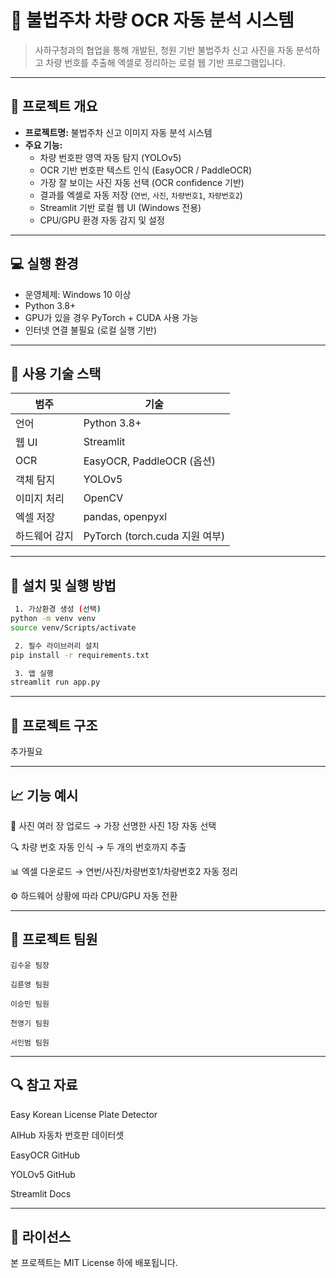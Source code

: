 # 🚗 불법주차 차량 OCR 자동 분석 시스템

> 사하구청과의 협업을 통해 개발된, 청원 기반 불법주차 신고 사진을 자동 분석하고 차량 번호를 추출해 엑셀로 정리하는 로컬 웹 기반 프로그램입니다.

---

## 📌 프로젝트 개요

- **프로젝트명:** 불법주차 신고 이미지 자동 분석 시스템
- **주요 기능:**
  - 차량 번호판 영역 자동 탐지 (YOLOv5)
  - OCR 기반 번호판 텍스트 인식 (EasyOCR / PaddleOCR)
  - 가장 잘 보이는 사진 자동 선택 (OCR confidence 기반)
  - 결과를 엑셀로 자동 저장 (`연번`, `사진`, `차량번호1`, `차량번호2`)
  - Streamlit 기반 로컬 웹 UI (Windows 전용)
  - CPU/GPU 환경 자동 감지 및 설정

---

## 💻 실행 환경

- 운영체제: Windows 10 이상
- Python 3.8+
- GPU가 있을 경우 PyTorch + CUDA 사용 가능
- 인터넷 연결 불필요 (로컬 실행 기반)

---

## 🔧 사용 기술 스택

| 범주         | 기술                           |
|--------------|--------------------------------|
| 언어         | Python 3.8+                    |
| 웹 UI        | Streamlit                      |
| OCR          | EasyOCR, PaddleOCR (옵션)      |
| 객체 탐지    | YOLOv5                         |
| 이미지 처리  | OpenCV                         |
| 엑셀 저장    | pandas, openpyxl               |
| 하드웨어 감지| PyTorch (torch.cuda 지원 여부) |

---

## 🚀 설치 및 실행 방법

```bash
 1. 가상환경 생성 (선택)
python -m venv venv
source venv/Scripts/activate

 2. 필수 라이브러리 설치
pip install -r requirements.txt

 3. 앱 실행
streamlit run app.py
```
---

## 📂 프로젝트 구조

 추가필요

---

## 📈 기능 예시

📸 사진 여러 장 업로드 → 가장 선명한 사진 1장 자동 선택

🔍 차량 번호 자동 인식 → 두 개의 번호까지 추출

📊 엑셀 다운로드 → 연번/사진/차량번호1/차량번호2 자동 정리

⚙️ 하드웨어 상황에 따라 CPU/GPU 자동 전환

---

## 🙋 프로젝트 팀원

    김수윤 팀장

    김륜영 팀원

    이승민 팀원

    천영기 팀원

    서인범 팀원

---

## 🔍 참고 자료
Easy Korean License Plate Detector

AIHub 자동차 번호판 데이터셋

EasyOCR GitHub

YOLOv5 GitHub

Streamlit Docs

---

## 📜 라이선스
본 프로젝트는 MIT License 하에 배포됩니다.

